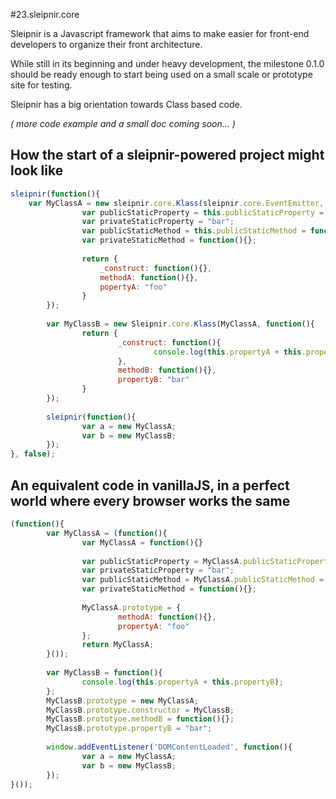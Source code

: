 #23.sleipnir.core

Sleipnir is a Javascript framework that aims to make easier for front-end developers to organize their front architecture.

While still in its beginning and under heavy development, the milestone 0.1.0 should be ready enough to start being used on a small scale or prototype site for testing.

Sleipnir has a big orientation towards Class based code.


*( more code example and a small doc coming soon... )*


## How the start of a sleipnir-powered project might look like
```javascript
sleipnir(function(){
  	var MyClassA = new sleipnir.core.Klass(sleipnir.core.EventEmitter, function(_){
				var publicStaticProperty = this.publicStaticProperty = "foo";
				var privateStaticProperty = "bar";
				var publicStaticMethod = this.publicStaticMethod = function(){};
				var privateStaticMethod = function(){};
				
				return {
					_construct: function(){},
					methodA: function(){},
					popertyA: "foo"
				}
		});
		
		var MyClassB = new Sleipnir.core.Klass(MyClassA, function(){
				return {
						_construct: function(){
								console.log(this.propertyA + this.propertyB)
						},
						methodB: function(){},
						propertyB: "bar"
				}
		});
		
		sleipnir(function(){
				var a = new MyClassA;
				var b = new MyClassB;
		});
}, false);
```

## An equivalent code in vanillaJS, in a perfect world where every browser works the same
```javascript
(function(){
		var MyClassA = (function(){
				var MyClassA = function(){}
				
				var publicStaticProperty = MyClassA.publicStaticProperty = "foo";
				var privateStaticProperty = "bar";
				var publicStaticMethod = MyClassA.publicStaticMethod = function(){};
				var privateStaticMethod = function(){};
				
				MyClassA.prototype = {
						methodA: function(){},
						propertyA: "foo"
				};
				return MyClassA;
		}());
		
		var MyClassB = function(){
				console.log(this.propertyA + this.propertyB);
		};
		MyClassB.prototype = new MyClassA;
		MyClassB.prototype.constructor = MyClassB;
		MyClassB.prototyoe.methodB = function(){};
		MyClassB.prototype.propertyB = "bar";
		
		window.addEventListener('DOMContentLoaded', function(){
				var a = new MyClassA;
				var b = new MyClassB;
		});
}());
```